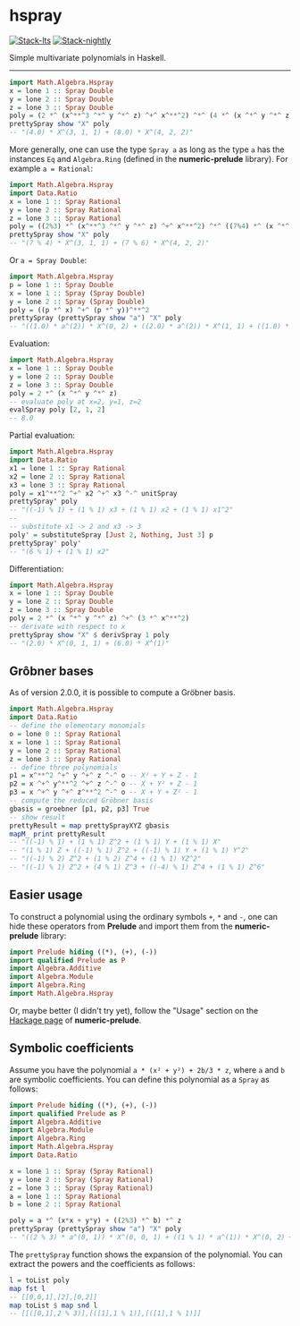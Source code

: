 # hspray

<!-- badges: start -->
[![Stack-lts](https://github.com/stla/hspray/actions/workflows/Stack-lts.yml/badge.svg)](https://github.com/stla/hspray/actions/workflows/Stack-lts.yml)
[![Stack-nightly](https://github.com/stla/hspray/actions/workflows/Stack-nightly.yml/badge.svg)](https://github.com/stla/hspray/actions/workflows/Stack-nightly.yml)
<!-- badges: end -->

Simple multivariate polynomials in Haskell.

___


```haskell
import Math.Algebra.Hspray
x = lone 1 :: Spray Double
y = lone 2 :: Spray Double
z = lone 3 :: Spray Double
poly = (2 *^ (x^**^3 ^*^ y ^*^ z) ^+^ x^**^2) ^*^ (4 *^ (x ^*^ y ^*^ z))
prettySpray show "X" poly
-- "(4.0) * X^(3, 1, 1) + (8.0) * X^(4, 2, 2)"
```

More generally, one can use the type `Spray a` as long as the type `a` has 
the instances `Eq` and `Algebra.Ring` (defined in the **numeric-prelude** 
library). For example `a = Rational`:

```haskell
import Math.Algebra.Hspray
import Data.Ratio
x = lone 1 :: Spray Rational
y = lone 2 :: Spray Rational
z = lone 3 :: Spray Rational
poly = ((2%3) *^ (x^**^3 ^*^ y ^*^ z) ^+^ x^**^2) ^*^ ((7%4) *^ (x ^*^ y ^*^ z))
prettySpray show "X" poly
-- "(7 % 4) * X^(3, 1, 1) + (7 % 6) * X^(4, 2, 2)"
```

Or `a = Spray Double`:

```haskell
import Math.Algebra.Hspray
p = lone 1 :: Spray Double
x = lone 1 :: Spray (Spray Double)
y = lone 2 :: Spray (Spray Double)
poly = ((p *^ x) ^+^ (p *^ y))^**^2  
prettySpray (prettySpray show "a") "X" poly
-- "((1.0) * a^(2)) * X^(0, 2) + ((2.0) * a^(2)) * X^(1, 1) + ((1.0) * a^(2)) * X^(2)"
```

Evaluation:

```haskell
import Math.Algebra.Hspray
x = lone 1 :: Spray Double
y = lone 2 :: Spray Double
z = lone 3 :: Spray Double
poly = 2 *^ (x ^*^ y ^*^ z) 
-- evaluate poly at x=2, y=1, z=2
evalSpray poly [2, 1, 2]
-- 8.0
```

Partial evaluation:

```haskell
import Math.Algebra.Hspray
import Data.Ratio
x1 = lone 1 :: Spray Rational
x2 = lone 2 :: Spray Rational
x3 = lone 3 :: Spray Rational
poly = x1^**^2 ^+^ x2 ^+^ x3 ^-^ unitSpray
prettySpray' poly
-- "((-1) % 1) + (1 % 1) x3 + (1 % 1) x2 + (1 % 1) x1^2"
--
-- substitute x1 -> 2 and x3 -> 3
poly' = substituteSpray [Just 2, Nothing, Just 3] p
prettySpray' poly'
-- "(6 % 1) + (1 % 1) x2"
```

Differentiation:

```haskell
import Math.Algebra.Hspray
x = lone 1 :: Spray Double
y = lone 2 :: Spray Double
z = lone 3 :: Spray Double
poly = 2 *^ (x ^*^ y ^*^ z) ^+^ (3 *^ x^**^2)
-- derivate with respect to x
prettySpray show "X" $ derivSpray 1 poly
-- "(2.0) * X^(0, 1, 1) + (6.0) * X^(1)"
```

## Grôbner bases

As of version 2.0.0, it is possible to compute a Gröbner basis.

```haskell
import Math.Algebra.Hspray
import Data.Ratio
-- define the elementary monomials
o = lone 0 :: Spray Rational
x = lone 1 :: Spray Rational
y = lone 2 :: Spray Rational
z = lone 3 :: Spray Rational
-- define three polynomials
p1 = x^**^2 ^+^ y ^+^ z ^-^ o -- X² + Y + Z - 1
p2 = x ^+^ y^**^2 ^+^ z ^-^ o -- X + Y² + Z - 1
p3 = x ^+^ y ^+^ z^**^2 ^-^ o -- X + Y + Z² - 1
-- compute the reduced Gröbner basis
gbasis = groebner [p1, p2, p3] True
-- show result
prettyResult = map prettySprayXYZ gbasis
mapM_ print prettyResult
-- "((-1) % 1) + (1 % 1) Z^2 + (1 % 1) Y + (1 % 1) X"
-- "(1 % 1) Z + ((-1) % 1) Z^2 + ((-1) % 1) Y + (1 % 1) Y^2"
-- "((-1) % 2) Z^2 + (1 % 2) Z^4 + (1 % 1) YZ^2"
-- "((-1) % 1) Z^2 + (4 % 1) Z^3 + ((-4) % 1) Z^4 + (1 % 1) Z^6"
```


## Easier usage 

To construct a polynomial using the ordinary symbols `+`, `*` and `-`, 
one can hide these operators from **Prelude** and import them from 
the **numeric-prelude** library:

```haskell
import Prelude hiding ((*), (+), (-))
import qualified Prelude as P
import Algebra.Additive              
import Algebra.Module                
import Algebra.Ring                  
import Math.Algebra.Hspray
```

Or, maybe better (I didn't try yet), follow the "Usage" section on the 
[Hackage page](https://hackage.haskell.org/package/numeric-prelude-0.4.4#usage) 
of **numeric-prelude**.

## Symbolic coefficients

Assume you have the polynomial `a * (x² + y²) + 2b/3 * z`, 
where `a` and `b` are symbolic coefficients. 
You can define this polynomial as a `Spray` as follows:

```haskell
import Prelude hiding ((*), (+), (-))
import qualified Prelude as P
import Algebra.Additive              
import Algebra.Module                
import Algebra.Ring                  
import Math.Algebra.Hspray
import Data.Ratio

x = lone 1 :: Spray (Spray Rational)
y = lone 2 :: Spray (Spray Rational)
z = lone 3 :: Spray (Spray Rational)
a = lone 1 :: Spray Rational
b = lone 2 :: Spray Rational

poly = a *^ (x*x + y*y) + ((2%3) *^ b) *^ z 
prettySpray (prettySpray show "a") "X" poly
-- "((2 % 3) * a^(0, 1)) * X^(0, 0, 1) + ((1 % 1) * a^(1)) * X^(0, 2) + ((1 % 1) * a^(1)) * X^(2)"
```

The `prettySpray` function shows the expansion of the polynomial. 
You can extract the powers and the coefficients as follows:

```haskell
l = toList poly
map fst l
-- [[0,0,1],[2],[0,2]]
map toList $ map snd l
-- [[([0,1],2 % 3)],[([1],1 % 1)],[([1],1 % 1)]]
```
